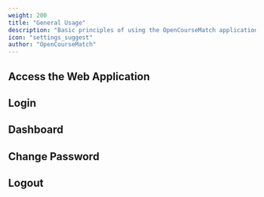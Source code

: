 ```yaml
---
weight: 200
title: "General Usage"
description: "Basic principles of using the OpenCourseMatch application"
icon: "settings_suggest"
author: "OpenCourseMatch"
---
```


## Access the Web Application

## Login

## Dashboard

## Change Password

## Logout
